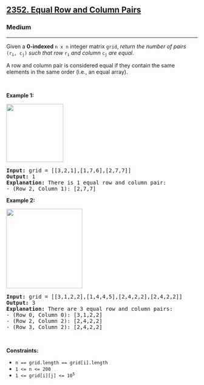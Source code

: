 <h2><a href="https://leetcode.com/problems/equal-row-and-column-pairs/">2352. Equal Row and Column Pairs</a></h2><h3>Medium</h3><hr><div style="user-select: text;"><p style="user-select: text;">Given a <strong style="user-select: text;">0-indexed</strong> <code style="user-select: text;">n x n</code> integer matrix <code style="user-select: text;">grid</code>, <em style="user-select: text;">return the number of pairs </em><code style="user-select: text;">(r<sub style="user-select: text;">i</sub>, c<sub style="user-select: text;">j</sub>)</code><em style="user-select: text;"> such that row </em><code style="user-select: text;">r<sub style="user-select: text;">i</sub></code><em style="user-select: text;"> and column </em><code style="user-select: text;">c<sub style="user-select: text;">j</sub></code><em style="user-select: text;"> are equal</em>.</p>

<p style="user-select: text;">A row and column pair is considered equal if they contain the same elements in the same order (i.e., an equal array).</p>

<p style="user-select: text;">&nbsp;</p>
<p style="user-select: text;"><strong class="example" style="user-select: text;">Example 1:</strong></p>
<img alt="" src="https://assets.leetcode.com/uploads/2022/06/01/ex1.jpg" style="width: 150px; height: 153px; user-select: text;">
<pre style="user-select: text;"><strong style="user-select: text;">Input:</strong> grid = [[3,2,1],[1,7,6],[2,7,7]]
<strong style="user-select: text;">Output:</strong> 1
<strong style="user-select: text;">Explanation:</strong> There is 1 equal row and column pair:
- (Row 2, Column 1): [2,7,7]
</pre>

<p style="user-select: text;"><strong class="example" style="user-select: text;">Example 2:</strong></p>
<img alt="" src="https://assets.leetcode.com/uploads/2022/06/01/ex2.jpg" style="width: 200px; height: 209px; user-select: text;">
<pre style="user-select: text;"><strong style="user-select: text;">Input:</strong> grid = [[3,1,2,2],[1,4,4,5],[2,4,2,2],[2,4,2,2]]
<strong style="user-select: text;">Output:</strong> 3
<strong style="user-select: text;">Explanation:</strong> There are 3 equal row and column pairs:
- (Row 0, Column 0): [3,1,2,2]
- (Row 2, Column 2): [2,4,2,2]
- (Row 3, Column 2): [2,4,2,2]
</pre>

<p style="user-select: text;">&nbsp;</p>
<p style="user-select: text;"><strong style="user-select: text;">Constraints:</strong></p>

<ul style="user-select: text;">
	<li style="user-select: text;"><code style="user-select: text;">n == grid.length == grid[i].length</code></li>
	<li style="user-select: text;"><code style="user-select: text;">1 &lt;= n &lt;= 200</code></li>
	<li style="user-select: text;"><code style="user-select: text;">1 &lt;= grid[i][j] &lt;= 10<sup style="user-select: text;">5</sup></code></li>
</ul>
</div>